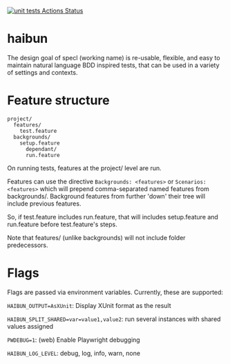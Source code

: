 [![unit tests Actions Status](https://github.com/vid/haibun/workflows/unit-test/badge.svg)](https://github.com/vid/haibun/actions)

# haibun



The design goal of specl (working name) is re-usable, flexible, and easy to maintain natural language BDD inspired tests,
that can be used in a variety of settings and contexts.

# Feature structure

```
project/
  features/
    test.feature
  backgrounds/
    setup.feature
      dependant/
      run.feature
```

On running tests, features at the project/ level are run. 

Features can use the directive `Backgrounds: <features>` or `Scenarios: <features>` which will prepend comma-separated named features from backgrounds/.
Background features from further 'down' their tree will include previous features.

So, if test.feature includes run.feature, that will includes setup.feature and run.feature before test.feature's steps.

Note that features/ (unlike backgrounds) will not include folder predecessors.

# Flags

Flags are passed via environment variables. Currently, these are supported:

`HAIBUN_OUTPUT=AsXUnit`:  Display XUnit format as the result

`HAIBUN_SPLIT_SHARED=var=value1,value2`: run several instances with shared values assigned

`PWDEBUG=1`: (web) Enable Playwright debugging

`HAIBUN_LOG_LEVEL`: debug, log, info, warn, none





